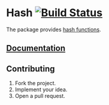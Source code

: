 # Hash [![Build Status][status-img]][status-url]

The package provides [hash functions][1].

## [Documentation][doc]

## Contributing

1. Fork the project.
2. Implement your idea.
3. Open a pull request.

[1]: http://en.wikipedia.org/wiki/Hash_function

[status-img]: https://travis-ci.org/stainless-steel/hash.svg?branch=master
[status-url]: https://travis-ci.org/stainless-steel/hash
[doc]: https://stainless-steel.github.io/hash

